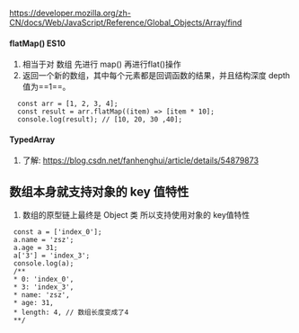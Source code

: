 <https://developer.mozilla.org/zh-CN/docs/Web/JavaScript/Reference/Global_Objects/Array/find>

#### flatMap() ES10

1.  相当于对 数组 先进行 map()  再进行flat()操作
2.  返回一个新的数组，其中每个元素都是回调函数的结果，并且结构深度 depth 值为==1==。

<!---->

      const arr = [1, 2, 3, 4];
      const result = arr.flatMap((item) => [item * 10];
      console.log(result); // [10, 20, 30 ,40];

#### TypedArray

1.  了解: <https://blog.csdn.net/fanhenghui/article/details/54879873>

## 数组本身就支持对象的 key 值特性

1.  数组的原型链上最终是 Object 类 所以支持使用对象的 key值特性

<!---->

     const a = ['index_0'];
     a.name = 'zsz';
     a.age = 31;
     a['3'] = 'index_3';
     console.log(a); 
     /**
     * 0: 'index_0',
     * 3: 'index_3',
     * name: 'zsz',
     * age: 31,
     * length: 4, // 数组长度变成了4
     **/

